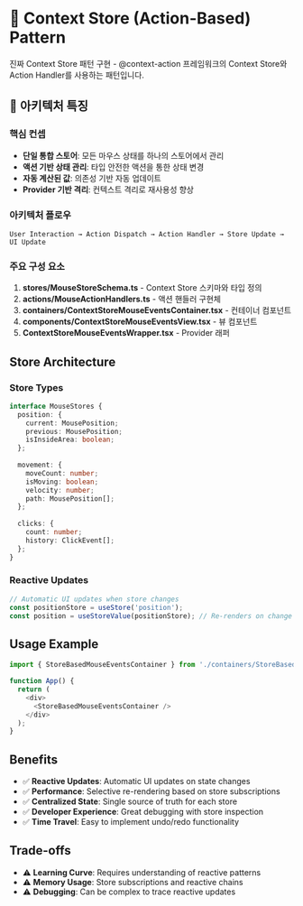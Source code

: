# 🏪 Context Store (Action-Based) Pattern

진짜 Context Store 패턴 구현 - @context-action 프레임워크의 Context Store와 Action Handler를 사용하는 패턴입니다.

## 🏪 아키텍처 특징

### 핵심 컨셉
- **단일 통합 스토어**: 모든 마우스 상태를 하나의 스토어에서 관리
- **액션 기반 상태 관리**: 타입 안전한 액션을 통한 상태 변경
- **자동 계산된 값**: 의존성 기반 자동 업데이트
- **Provider 기반 격리**: 컨텍스트 격리로 재사용성 향상

### 아키텍처 플로우
```
User Interaction → Action Dispatch → Action Handler → Store Update → UI Update
```

### 주요 구성 요소

1. **stores/MouseStoreSchema.ts** - Context Store 스키마와 타입 정의
2. **actions/MouseActionHandlers.ts** - 액션 핸들러 구현체
3. **containers/ContextStoreMouseEventsContainer.tsx** - 컨테이너 컴포넌트
4. **components/ContextStoreMouseEventsView.tsx** - 뷰 컴포넌트
5. **ContextStoreMouseEventsWrapper.tsx** - Provider 래퍼

## Store Architecture

### Store Types
```typescript
interface MouseStores {
  position: {
    current: MousePosition;
    previous: MousePosition;
    isInsideArea: boolean;
  };
  
  movement: {
    moveCount: number;
    isMoving: boolean;
    velocity: number;
    path: MousePosition[];
  };
  
  clicks: {
    count: number;
    history: ClickEvent[];
  };
}
```

### Reactive Updates
```typescript
// Automatic UI updates when store changes
const positionStore = useStore('position');
const position = useStoreValue(positionStore); // Re-renders on change
```

## Usage Example

```typescript
import { StoreBasedMouseEventsContainer } from './containers/StoreBasedMouseEventsContainer';

function App() {
  return (
    <div>
      <StoreBasedMouseEventsContainer />
    </div>
  );
}
```

## Benefits

- ✅ **Reactive Updates**: Automatic UI updates on state changes
- ✅ **Performance**: Selective re-rendering based on store subscriptions
- ✅ **Centralized State**: Single source of truth for each store
- ✅ **Developer Experience**: Great debugging with store inspection
- ✅ **Time Travel**: Easy to implement undo/redo functionality

## Trade-offs

- ⚠️ **Learning Curve**: Requires understanding of reactive patterns
- ⚠️ **Memory Usage**: Store subscriptions and reactive chains
- ⚠️ **Debugging**: Can be complex to trace reactive updates